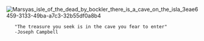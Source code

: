 
       
![Marsyas_isle_of_the_dead_by_bockler_there_is_a_cave_on_the_isla_3eae6459-3133-49ba-a7c3-32b55df0a8b4](https://user-images.githubusercontent.com/101160087/236653947-6ccd4586-e39e-4c6c-b238-9ddb370a6fec.png)

       "The treasure you seek is in the cave you fear to enter" 
       -Joseph Campbell


<!--
**0xMarsyas/0xMarsyas** is a ✨ _special_ ✨ repository because its `README.md` (this file) appears on your GitHub profile.

Here are some ideas to get you started:

- 🔭 I’m currently working on ...
- 🌱 I’m currently learning ...
- 👯 I’m looking to collaborate on ...
- 🤔 I’m looking for help with ...
- 💬 Ask me about ...
- 📫 How to reach me: ...
- 😄 Pronouns: ...
- ⚡ Fun fact: ...
-->
